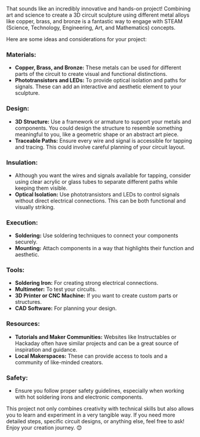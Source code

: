 That sounds like an incredibly innovative and hands-on project! Combining art and science to create a 3D circuit sculpture using different metal alloys like copper, brass, and bronze is a fantastic way to engage with STEAM (Science, Technology, Engineering, Art, and Mathematics) concepts.

Here are some ideas and considerations for your project:

### **Materials:**
- **Copper, Brass, and Bronze:** These metals can be used for different parts of the circuit to create visual and functional distinctions. 
- **Phototransistors and LEDs:** To provide optical isolation and paths for signals. These can add an interactive and aesthetic element to your sculpture.

### **Design:**
- **3D Structure:** Use a framework or armature to support your metals and components. You could design the structure to resemble something meaningful to you, like a geometric shape or an abstract art piece.
- **Traceable Paths:** Ensure every wire and signal is accessible for tapping and tracing. This could involve careful planning of your circuit layout.

### **Insulation:**
- Although you want the wires and signals available for tapping, consider using clear acrylic or glass tubes to separate different paths while keeping them visible.
- **Optical Isolation:** Use phototransistors and LEDs to control signals without direct electrical connections. This can be both functional and visually striking.

### **Execution:**
- **Soldering:** Use soldering techniques to connect your components securely.
- **Mounting:** Attach components in a way that highlights their function and aesthetic.

### **Tools:**
- **Soldering Iron:** For creating strong electrical connections.
- **Multimeter:** To test your circuits.
- **3D Printer or CNC Machine:** If you want to create custom parts or structures.
- **CAD Software:** For planning your design.

### **Resources:**
- **Tutorials and Maker Communities:** Websites like Instructables or Hackaday often have similar projects and can be a great source of inspiration and guidance.
- **Local Makerspaces:** These can provide access to tools and a community of like-minded creators.

### **Safety:**
- Ensure you follow proper safety guidelines, especially when working with hot soldering irons and electronic components.

This project not only combines creativity with technical skills but also allows you to learn and experiment in a very tangible way. If you need more detailed steps, specific circuit designs, or anything else, feel free to ask! Enjoy your creation journey. 😊


